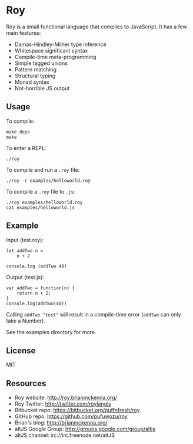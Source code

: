Roy
===

Roy is a small functional language that compiles to JavaScript. It has a few main features:

* Damas-Hindley-Milner type inference
* Whitespace significant syntax
* Compile-time meta-programming
* Simple tagged unions
* Pattern matching
* Structural typing
* Monad syntax
* Not-horrible JS output

Usage
---

To compile:

    make deps
    make

To enter a REPL:

    ./roy

To compile and run a `.roy` file:

    ./roy -r examples/helloworld.roy

To compile a `.roy` file to `.js`:

    ./roy examples/helloworld.roy
    cat examples/helloworld.js

Example
---

Input (test.roy):

    let addTwo n =
        n + 2

    console.log (addTwo 40)

Output (test.js):

    var addTwo = function(n) {
        return n + 2;
    }
    console.log(addTwo(40))

Calling `addTwo "test"` will result in a compile-time error (`addTwo` can only take a Number).

See the examples directory for more.

License
---

MIT

Resources
---

* Roy website: http://roy.brianmckenna.org/
* Roy Twitter: http://twitter.com/roylangjs
* Bitbucket repo: https://bitbucket.org/puffnfresh/roy
* GitHub repo: https://github.com/pufuwozu/roy
* Brian's blog: http://brianmckenna.org/
* altJS Google Group: http://groups.google.com/group/altjs
* altJS channel: irc://irc.freenode.net/altJS
